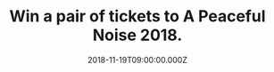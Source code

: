 ---
campaign-uuid: "c-3310a9d0-a603-4570-ba3f-647e1ce72f97"
type: "Preview"
category: "Tickets"
date: "2018-11-19T09:00:00.000Z"
end-date: "2018-11-22T23:59:00.000Z"
disable-form: false
is_promoted: false
has_entry_page: true
title: "Win a pair of tickets to A Peaceful Noise 2018."
competition-description: "<p>We are giving away 2 pairs of tickets for\_A Peaceful\
  \ Noise annual charity event 2018. A very special night of acoustic rock & roll,\
  \ will be held at Bush Hall on 24th November featuring a spectacular line up in\
  \ aid of The Nick Alexander Memorial Trust and Josh Homme’s Sweet Stuff Foundation.</p>\r\
  \n<p>If you want to come with us, click below for a chance to win.</p>"
hero-header: "Win a pair of tickets to A Peaceful Noise 2018."
terms-confirmation: "N/A"
banner-img: "https://assets.expresslyapp.com/asset-3fb4bd7b-3cdc-4fd3-9e13-173dcef5dc30.jpg"
logo-left-href: "aaa.nme.com"
logo-left-image: "https://assets.expresslyapp.com/asset-215b28fa-5f7c-4f49-8235-adf12c12eb2a.jpg"
logo-left-title: "NME AAA"
bg-image-hero: "https://assets.expresslyapp.com/asset-2bd1f3e4-957e-4f3f-b7b5-a205f7dd2eea.jpg"
bg-image-first: "https://assets.expresslyapp.com/asset-ce92d66f-4800-4542-bdf9-25097048e5f5.jpg"
bg-image-second: "https://assets.expresslyapp.com/asset-e1475f88-dcc9-48ce-aef6-56349e2c6530.jpg"
bg-image-third: "https://assets.expresslyapp.com/asset-e1eca91c-3ecd-490f-a395-2834e339f34d.jpg"
section1-content: "<p>Taking over London’s stunning Bush Hall, A Peaceful Noise are\
  \ incredibly proud to divulge the line-up for the third instalment of this annual\
  \ charity event.</p>\r\n<p>Topping the bill will be the unstoppable Tom Grennan\
  \ with an exclusive intimate acoustic performance. Having sold out a string of gigs\
  \ after releasing his top five debut album, Tom has recently been climbing up the\
  \ ranks to the forefront of British music. With a headline tour under their belts\
  \ plus a plethora of festivals slots, daring indie-rockers, The Hunna have managed\
  \ to squeeze A Peaceful Noise into their busy schedules ensuring the party gets\
  \ well underway in a true APN style! Recently making the break to a solo artist\
  \ from The Duke Spirit, Liela Moss will be on hand to hypnotise the audience with\
  \ her emotional, expansive melodies. Plus hotly tipped Sophie and the Giants will\
  \ be putting their own twist on pop.</p>\r\n<p>Compering this incredible line up\
  \ on the night will be Radio X presenter and new music guru, John Kennedy.</p>"
section2-content: "<p>Founded in the aftermath of the terror attack at the Bataclan\
  \ in 2015 all proceeds from the A Peaceful Noise will go to the Nick Alexander Memorial\
  \ Trust, a UK registered charity established in memory of Nick Alexander who was\
  \ killed in the attack, which awards grants for musical instruments and equipment\
  \ to community groups and small charities across the UK and Sweet Stuff Foundation\
  \ which gives financial assistance to musicians struggling with illness and disability.</p>\r\
  \n\_<p>Over the last two years A Peaceful Noise has raised over £45,000 for The\
  \ Nick Alexander Memorial Trust allowing them to fund several life-changing music\
  \ projects across the UK.</p>"
section3-content: "<p>'A Peaceful Noise' and the Memorial Trust were established with\
  \ the single purpose of turning the tragedy of the Bataclan attack into something\
  \ positive, meaningful and future-looking with music at its heart.</p>\r\n<p>It\
  \ seems that these opportunities to stand together and celebrate life and music\
  \ are more vital now than ever so enter the form below for a chance to win a pair\
  \ of tickets and you could be coming along with us on November 24th and celebrate\
  \ music’s unique ability to unite people as equals whilst raising vital funds to\
  \ help us continue changing lives through music.</p>"
entry-title: "Win a pair of tickets to A Peaceful Noise 2018."
entry-content: "Enter the draw to win a pair of tickets to A Peaceful Noise 201 by\
  \ completing the form below before 23:59 on 22nd of November 2018."
has-winner: false
prize-description: "A pair of tickets to A Peaceful Noise 2018."
special-conditions: "Multiple entries are allowed up to one every day."
---